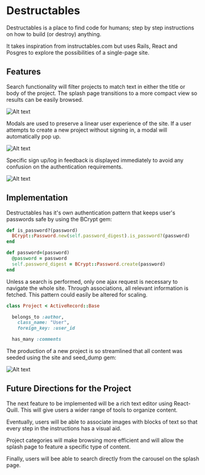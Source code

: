 # Destructables

[heroku]: http://instructables.herokuapp.com/

Destructables is a place to find code for humans; step by step instructions on how to build (or destroy) anything.

It takes inspiration from instructables.com but uses Rails, React and Posgres to explore the possibilities of a single-page site.

## Features

Search functionality will filter projects to match text in either the title or body of the project. The splash page transitions to a more compact view so results can be easily browsed.

![Alt text](/Search.jpg?raw=true)

Modals are used to preserve a linear user experience of the site. If a user attempts to create a new project without signing in, a modal will automatically pop up.

![Alt text](./Modal.jpg)

Specific sign up/log in feedback is displayed immediately to avoid any confusion on the authentication requirements.

![Alt text](./Log_in.jpg)

## Implementation

Destructables has it's own authentication pattern that keeps user's passwords safe by using the BCrypt gem:

```ruby
def is_password?(password)
  BCrypt::Password.new(self.password_digest).is_password?(password)
end

def password=(password)
  @password = password
  self.password_digest = BCrypt::Password.create(password)
end
  ```

Unless a search is performed, only one ajax request is necessary to navigate the whole site. Through associations, all relevant information is fetched. This pattern could easily be altered for scaling.

```ruby
class Project < ActiveRecord::Base

  belongs_to :author,
    class_name: "User",
    foreign_key: :user_id

  has_many :comments
```

The production of a new project is so streamlined that all content was seeded using the site and seed_dump gem:

![Alt text](./form.jpg)


## Future Directions for the Project

The next feature to be implemented will be a rich text editor using React-Quill. This will give users a wider range of tools to organize content.

Eventually, users will be able to associate images with blocks of text so that every step in the instructions has a visual aid.

Project categories will make browsing more efficient and will allow the splash page to feature a specific type of content.

Finally, users will bee able to search directly from the carousel on the splash page.
